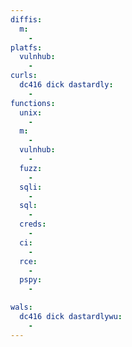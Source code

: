 ```yaml
---
diffis:
  m:
    -
platfs:
  vulnhub:
    -
curls:
  dc416 dick dastardly:
    -
functions:
  unix:
    -
  m:
    -
  vulnhub:
    -
  fuzz:
    -
  sqli:
    -
  sql:
    -
  creds:
    -
  ci:
    -
  rce:
    -
  pspy:
    -

wals:
  dc416 dick dastardlywu:
    -
---
```

